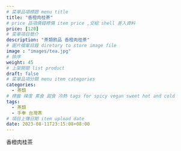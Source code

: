 ```yaml
---
# 菜單品項標題 menu title 
title: "香橙肉桂茶"
# price 品項價錢標價 item price ,交給 shell 差入資料
price: [120] 
# 菜單項目簡介 
description: "茶類飲品 香橙肉桂茶"
# 圖片檔案目錄 diretory to store image file
image : "images/tea.jpg"
# 排序
weight: 45 
# 上架開關 list product 
draft: false
# 菜單品項分類 menu item categories 
categories:
  - 茶類
# 標籤 辣度 素食 甜食 冷熱 tags for spicy vegan sweet hot and cold 
tags:
  - 茶類
  - 手奉 台灣茶
# 項目上傳日期 item upload date 
date: 2023-08-11T23:15:08+08:00
---
```


 香橙肉桂茶
